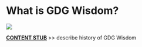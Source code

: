# What is GDG Wisdom?

![](https://lh5.googleusercontent.com/-hHxMe7L9FbY/UaH7wJbpcpI/AAAAAAAAACY/ePkTjDRwgK8/w887-h587-no/jhoon.jpg)

[**CONTENT STUB**](https://github.com/gdg-wisdom/wisdom-2015/issues/4) >> describe history of GDG Wisdom
